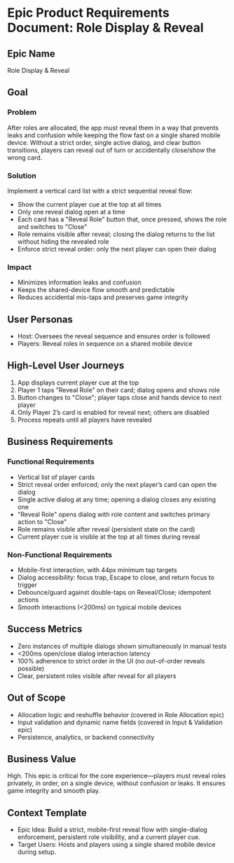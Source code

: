 # Epic Product Requirements Document: Role Display & Reveal

## Epic Name

Role Display & Reveal

## Goal

### Problem
After roles are allocated, the app must reveal them in a way that prevents leaks and confusion while keeping the flow fast on a single shared mobile device. Without a strict order, single active dialog, and clear button transitions, players can reveal out of turn or accidentally close/show the wrong card.

### Solution
Implement a vertical card list with a strict sequential reveal flow:
- Show the current player cue at the top at all times
- Only one reveal dialog open at a time
- Each card has a "Reveal Role" button that, once pressed, shows the role and switches to "Close"
- Role remains visible after reveal; closing the dialog returns to the list without hiding the revealed role
- Enforce strict reveal order: only the next player can open their dialog

### Impact
- Minimizes information leaks and confusion
- Keeps the shared-device flow smooth and predictable
- Reduces accidental mis-taps and preserves game integrity

## User Personas

- Host: Oversees the reveal sequence and ensures order is followed
- Players: Reveal roles in sequence on a shared mobile device

## High-Level User Journeys

1. App displays current player cue at the top
2. Player 1 taps "Reveal Role" on their card; dialog opens and shows role
3. Button changes to "Close"; player taps close and hands device to next player
4. Only Player 2’s card is enabled for reveal next; others are disabled
5. Process repeats until all players have revealed

## Business Requirements

### Functional Requirements
- Vertical list of player cards
- Strict reveal order enforced; only the next player’s card can open the dialog
- Single active dialog at any time; opening a dialog closes any existing one
- "Reveal Role" opens dialog with role content and switches primary action to "Close"
- Role remains visible after reveal (persistent state on the card)
- Current player cue is visible at the top at all times during reveal

### Non-Functional Requirements
- Mobile-first interaction, with 44px minimum tap targets
- Dialog accessibility: focus trap, Escape to close, and return focus to trigger
- Debounce/guard against double-taps on Reveal/Close; idempotent actions
- Smooth interactions (<200ms) on typical mobile devices

## Success Metrics
- Zero instances of multiple dialogs shown simultaneously in manual tests
- <200ms open/close dialog interaction latency
- 100% adherence to strict order in the UI (no out-of-order reveals possible)
- Clear, persistent roles visible after reveal for all players

## Out of Scope
- Allocation logic and reshuffle behavior (covered in Role Allocation epic)
- Input validation and dynamic name fields (covered in Input & Validation epic)
- Persistence, analytics, or backend connectivity

## Business Value
High. This epic is critical for the core experience—players must reveal roles privately, in order, on a single device, without confusion or leaks. It ensures game integrity and smooth play.

## Context Template

- Epic Idea: Build a strict, mobile-first reveal flow with single-dialog enforcement, persistent role visibility, and a current player cue.
- Target Users: Hosts and players using a single shared mobile device during setup.
